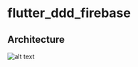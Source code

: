 # flutter_ddd_firebase

## Architecture

![alt text](https://resocoder.com/wp-content/uploads/2020/03/DDD-Flutter-Diagram-v3.svg)
